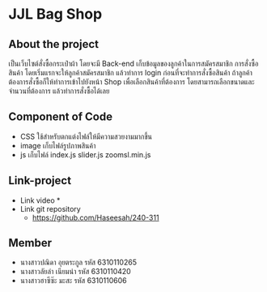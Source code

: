 # JJL Bag Shop
## About the project
เป็นเว็บไซต์สั่งซื้อกระเป๋าผ้า โดยจะมี Back-end เก็บข้อมูลของลูกค้าในการสมัครสมาชิก การสั่งซื้อสินค้า
โดยเริ่มแรกจะให้ลูกค้าสมัครสมาชิก แล้วทำการ login ก่อนที่จะทำการสั่งซื้อสินค้า ถ้าลูกค้าต้องการสั่งซื้อก็ให้ทำการเข้าไปยังหน้า Shop เพื่อเลือกสินค้าที่ต้องการ โดยสามารถเลือกขนาดและจำนวนที่ต้องการ แล้วทำการสั่งซื้อได้เลย

## Component of Code
* CSS ใช้สำหรับตกแต่งไฟล์ให้มีความสวยงามมากขึ้น
* image เก็บไฟล์รูปภาพสินค้า
* js เก็บไฟล์ index.js slider.js zoomsl.min.js

## Link-project
* Link video
  * 
* Link git repository
  * https://github.com/Haseesah/240-311
## Member
* นางสาวปณิดา อุยตระกูล รหัส 6310110265
* นางสาวลัยล่า เนียมนำ  รหัส 6310110420
* นางสาวฮาซีซ๊ะ มะสะ   รหัส 6310110606
